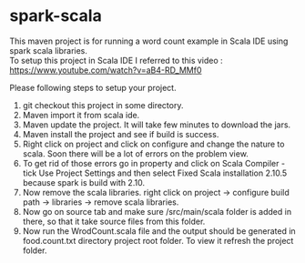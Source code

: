 # spark-scala

This maven project is for running a word count example in Scala IDE using spark scala libraries.  
To setup this project in Scala IDE I referred to this video : https://www.youtube.com/watch?v=aB4-RD_MMf0

Please following steps to setup your project.

1. git checkout this project in some directory.
2. Maven import it from scala ide.
3. Maven update the project. It will take few minutes to download the jars.
4. Maven install the project and see if build is success.
5. Right click on project and click on configure and change the nature to scala. Soon there will be a lot of errors on the problem view.
6. To get rid of those errors go in property and click on Scala Compiler - tick Use Project Settings and then select Fixed Scala installation 2.10.5 because spark is build with 2.10.
7. Now remove the scala libraries. right click on project -> configure build path -> libraries -> remove scala libraries.
8. Now go on source tab and make sure <prj>/src/main/scala folder is added in there, so that it take source files from this folder.
9. Now run the WrodCount.scala file and the output should be generated in food.count.txt directory project root folder. To view it refresh the project folder.
